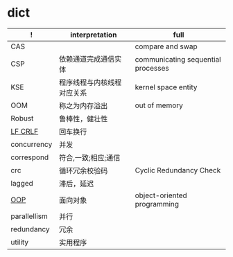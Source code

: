 
# dict
| !                             | interpretation             | full                               |
| ---                           | ---                        | ---                                |
| CAS                           |                            | compare and swap
| CSP                           | 依赖通道完成通信实体       | communicating sequential processes
| KSE                           | 程序线程与内核线程对应关系 | kernel space entity
| OOM                           | 称之为内存溢出           | out of memory
| Robust                        | 鲁棒性，健壮性
| [LF CRLF](related/lf_crlf.md) | 回车换行
| concurrency                   | 并发
| correspond                    | 符合,一致;相应;通信
| crc                           | 循环冗余校验码             | Cyclic Redundancy Check
| lagged                        | 滞后，延迟
| [OOP](main/oop.md)            | 面向对象                   | object-oriented programming
| parallellism                  | 并行
| redundancy                    | 冗余
| utility                       | 实用程序
